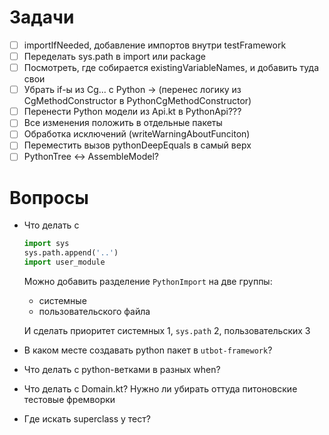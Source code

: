 # Задачи

- [ ] importIfNeeded, добавление импортов внутри testFramework
- [ ] Переделать sys.path в import или package
- [ ] Посмотреть, где собирается existingVariableNames, и добавить туда свои
- [ ] Убрать if-ы из Cg... с Python -> (перенес логику из CgMethodConstructor в PythonCgMethodConstructor)
- [ ] Перенести Python модели из Api.kt в PythonApi???
- [ ] Все изменения положить в отдельные пакеты
- [ ] Обработка исключений (writeWarningAboutFunciton)
- [ ] Переместить вызов pythonDeepEquals в самый верх
- [ ] PythonTree <-> AssembleModel?

# Вопросы
 * Что делать с 
    ```python
    import sys
    sys.path.append('..')
    import user_module
    ```
   Можно добавить разделение `PythonImport` на две группы:
   * системные
   * пользовательского файла
   
    И сделать приоритет системных 1, `sys.path` 2, пользовательских 3
 * В каком месте создавать python пакет в `utbot-framework`?
 * Что делать с python-ветками в разных when?
 * Что делать с Domain.kt? Нужно ли убирать оттуда питоновские тестовые фремворки
 * Где искать superclass у тест?